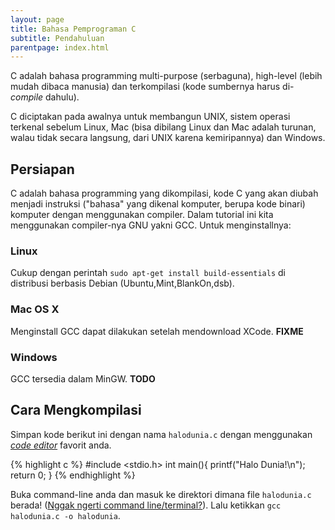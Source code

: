 ```yaml
---
layout: page
title: Bahasa Pemprograman C
subtitle: Pendahuluan
parentpage: index.html
---
```


C adalah bahasa programming multi-purpose (serbaguna), high-level (lebih mudah dibaca manusia) dan terkompilasi (kode sumbernya harus di-*compile* dahulu).

C diciptakan pada awalnya untuk membangun UNIX, sistem operasi terkenal sebelum Linux, Mac (bisa dibilang Linux dan Mac adalah turunan, walau tidak secara langsung, dari UNIX karena kemiripannya) dan Windows.

## Persiapan

C adalah bahasa programming yang dikompilasi, kode C yang akan diubah menjadi instruksi ("bahasa" yang dikenal komputer, berupa kode binari) komputer dengan menggunakan compiler. Dalam tutorial ini kita menggunakan compiler-nya GNU yakni GCC. Untuk menginstallnya:

### Linux

Cukup dengan perintah `sudo apt-get install build-essentials` di distribusi berbasis Debian (Ubuntu,Mint,BlankOn,dsb).

### Mac OS X

Menginstall GCC dapat dilakukan setelah mendownload XCode. __FIXME__

### Windows

GCC tersedia dalam MinGW. __TODO__

## Cara Mengkompilasi

Simpan kode berikut ini dengan nama `halodunia.c` dengan menggunakan [*code editor*](/akselprog/tutorial/editor) favorit anda.

{% highlight c %}
#include <stdio.h>
int main(){
    printf("Halo Dunia!\n");
    return 0;
}
{% endhighlight %}

Buka command-line anda dan masuk ke direktori dimana file `halodunia.c` berada! ([Nggak ngerti command line/terminal?](/akselprog/tutorial/commandline)). Lalu ketikkan `gcc halodunia.c -o halodunia`.
